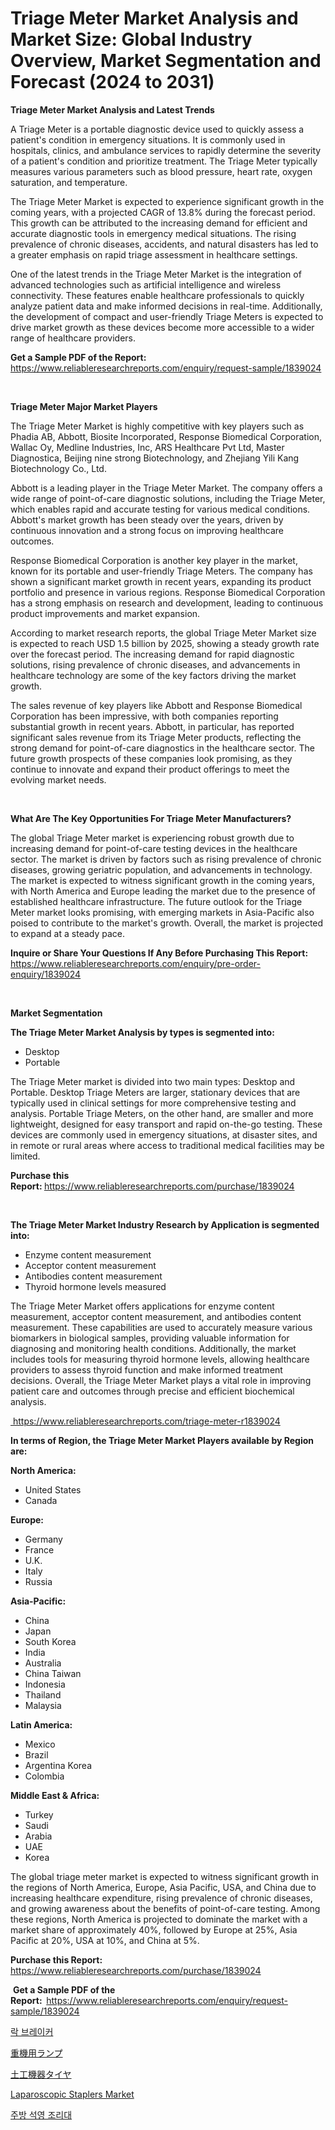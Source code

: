 <p><h1>Triage Meter Market Analysis and Market Size: Global Industry Overview, Market Segmentation and Forecast (2024 to 2031)</h1></p><p><strong>Triage Meter Market Analysis and Latest Trends</strong></p>
<p><p>A Triage Meter is a portable diagnostic device used to quickly assess a patient's condition in emergency situations. It is commonly used in hospitals, clinics, and ambulance services to rapidly determine the severity of a patient's condition and prioritize treatment. The Triage Meter typically measures various parameters such as blood pressure, heart rate, oxygen saturation, and temperature.</p><p>The Triage Meter Market is expected to experience significant growth in the coming years, with a projected CAGR of 13.8% during the forecast period. This growth can be attributed to the increasing demand for efficient and accurate diagnostic tools in emergency medical situations. The rising prevalence of chronic diseases, accidents, and natural disasters has led to a greater emphasis on rapid triage assessment in healthcare settings.</p><p>One of the latest trends in the Triage Meter Market is the integration of advanced technologies such as artificial intelligence and wireless connectivity. These features enable healthcare professionals to quickly analyze patient data and make informed decisions in real-time. Additionally, the development of compact and user-friendly Triage Meters is expected to drive market growth as these devices become more accessible to a wider range of healthcare providers.</p></p>
<p><strong>Get a Sample PDF of the Report:&nbsp;</strong> <a href="https://www.reliableresearchreports.com/enquiry/request-sample/1839024">https://www.reliableresearchreports.com/enquiry/request-sample/1839024</a></p>
<p>&nbsp;</p>
<p><strong>Triage Meter Major Market Players</strong></p>
<p><p>The Triage Meter Market is highly competitive with key players such as Phadia AB, Abbott, Biosite Incorporated, Response Biomedical Corporation, Wallac Oy, Medline Industries, Inc, ARS Healthcare Pvt Ltd, Master Diagnostica, Beijing nine strong Biotechnology, and Zhejiang Yili Kang Biotechnology Co., Ltd.</p><p>Abbott is a leading player in the Triage Meter Market. The company offers a wide range of point-of-care diagnostic solutions, including the Triage Meter, which enables rapid and accurate testing for various medical conditions. Abbott's market growth has been steady over the years, driven by continuous innovation and a strong focus on improving healthcare outcomes.</p><p>Response Biomedical Corporation is another key player in the market, known for its portable and user-friendly Triage Meters. The company has shown a significant market growth in recent years, expanding its product portfolio and presence in various regions. Response Biomedical Corporation has a strong emphasis on research and development, leading to continuous product improvements and market expansion.</p><p>According to market research reports, the global Triage Meter Market size is expected to reach USD 1.5 billion by 2025, showing a steady growth rate over the forecast period. The increasing demand for rapid diagnostic solutions, rising prevalence of chronic diseases, and advancements in healthcare technology are some of the key factors driving the market growth.</p><p>The sales revenue of key players like Abbott and Response Biomedical Corporation has been impressive, with both companies reporting substantial growth in recent years. Abbott, in particular, has reported significant sales revenue from its Triage Meter products, reflecting the strong demand for point-of-care diagnostics in the healthcare sector. The future growth prospects of these companies look promising, as they continue to innovate and expand their product offerings to meet the evolving market needs.</p></p>
<p>&nbsp;</p>
<p><strong>What Are The Key Opportunities For Triage Meter Manufacturers?</strong></p>
<p><p>The global Triage Meter market is experiencing robust growth due to increasing demand for point-of-care testing devices in the healthcare sector. The market is driven by factors such as rising prevalence of chronic diseases, growing geriatric population, and advancements in technology. The market is expected to witness significant growth in the coming years, with North America and Europe leading the market due to the presence of established healthcare infrastructure. The future outlook for the Triage Meter market looks promising, with emerging markets in Asia-Pacific also poised to contribute to the market's growth. Overall, the market is projected to expand at a steady pace.</p></p>
<p><strong>Inquire or Share Your Questions If Any Before Purchasing This Report:</strong> <a href="https://www.reliableresearchreports.com/enquiry/pre-order-enquiry/1839024">https://www.reliableresearchreports.com/enquiry/pre-order-enquiry/1839024</a></p>
<p>&nbsp;</p>
<p><strong>Market Segmentation</strong></p>
<p><strong>The Triage Meter Market Analysis by types is segmented into:</strong></p>
<p><ul><li>Desktop</li><li>Portable</li></ul></p>
<p><p>The Triage Meter market is divided into two main types: Desktop and Portable. Desktop Triage Meters are larger, stationary devices that are typically used in clinical settings for more comprehensive testing and analysis. Portable Triage Meters, on the other hand, are smaller and more lightweight, designed for easy transport and rapid on-the-go testing. These devices are commonly used in emergency situations, at disaster sites, and in remote or rural areas where access to traditional medical facilities may be limited.</p></p>
<p><strong>Purchase this Report:&nbsp;</strong><a href="https://www.reliableresearchreports.com/purchase/1839024">https://www.reliableresearchreports.com/purchase/1839024</a></p>
<p>&nbsp;</p>
<p><strong>The Triage Meter Market Industry Research by Application is segmented into:</strong></p>
<p><ul><li>Enzyme content measurement</li><li>Acceptor content measurement</li><li>Antibodies content measurement</li><li>Thyroid hormone levels measured</li></ul></p>
<p><p>The Triage Meter Market offers applications for enzyme content measurement, acceptor content measurement, and antibodies content measurement. These capabilities are used to accurately measure various biomarkers in biological samples, providing valuable information for diagnosing and monitoring health conditions. Additionally, the market includes tools for measuring thyroid hormone levels, allowing healthcare providers to assess thyroid function and make informed treatment decisions. Overall, the Triage Meter Market plays a vital role in improving patient care and outcomes through precise and efficient biochemical analysis.</p></p>
<p><a href="https://www.reliableresearchreports.com/triage-meter-r1839024">&nbsp;https://www.reliableresearchreports.com/triage-meter-r1839024</a></p>
<p><strong>In terms of Region, the Triage Meter Market Players available by Region are:</strong></p>
<p>
    <p> <strong> North America: </strong>
        <ul>
            <li>United States</li>
            <li>Canada</li>
        </ul>
        </p> 
    <p> <strong> Europe: </strong>
        <ul>
            <li>Germany</li>
            <li>France</li>
            <li>U.K.</li>
            <li>Italy</li>
            <li>Russia</li>
        </ul>
        </p> 
    <p> <strong> Asia-Pacific: </strong>
        <ul>
            <li>China</li>
            <li>Japan</li>
            <li>South Korea</li>
            <li>India</li>
            <li>Australia</li>
            <li>China Taiwan</li>
            <li>Indonesia</li>
            <li>Thailand</li>
            <li>Malaysia</li>
        </ul>
        </p> 
    <p> <strong> Latin America: </strong>
        <ul>
            <li>Mexico</li>
            <li>Brazil</li>
            <li>Argentina Korea</li>
            <li>Colombia</li>
        </ul>
        </p> 
    <p> <strong> Middle East & Africa: </strong>
        <ul>
            <li>Turkey</li>
            <li>Saudi</li>
            <li>Arabia</li>
            <li>UAE</li>
            <li>Korea</li>
        </ul>
    </p>
    </p>
<p><p>The global triage meter market is expected to witness significant growth in the regions of North America, Europe, Asia Pacific, USA, and China due to increasing healthcare expenditure, rising prevalence of chronic diseases, and growing awareness about the benefits of point-of-care testing. Among these regions, North America is projected to dominate the market with a market share of approximately 40%, followed by Europe at 25%, Asia Pacific at 20%, USA at 10%, and China at 5%.</p></p>
<p><strong>Purchase this Report: </strong><a href="https://www.reliableresearchreports.com/purchase/1839024">https://www.reliableresearchreports.com/purchase/1839024</a></p>
<p>&nbsp;<strong>Get a Sample PDF of the Report:&nbsp;&nbsp;</strong><a href="https://www.reliableresearchreports.com/enquiry/request-sample/1839024">https://www.reliableresearchreports.com/enquiry/request-sample/1839024</a></p>
<p><strong></strong></p>
<p><p><a href="https://github.com/crfsywufhm81415/Market-Research-Report-List-2/blob/main/145738444502.md">락 브레이커</a></p><p><a href="https://github.com/ReyesKohler20231/Market-Research-Report-List-1/blob/main/154790849623.md">重機用ランプ</a></p><p><a href="https://github.com/adcxff01450218/Market-Research-Report-List-2/blob/main/341436249622.md">土工機器タイヤ</a></p><p><a href="https://github.com/sonuprakash1/Market-Research-Report-List-2/blob/main/laparoscopic-staplers-market.md">Laparoscopic Staplers Market</a></p><p><a href="https://github.com/TitusBoyer1/Market-Research-Report-List-1/blob/main/769663844501.md">주방 석영 조리대</a></p></p>